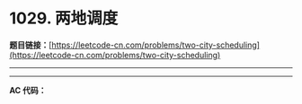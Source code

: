 # 1029. 两地调度

**题目链接：**[https://leetcode-cn.com/problems/two-city-scheduling](https://leetcode-cn.com/problems/two-city-scheduling)

---

<Cards card="leetcode_1029_two-city-scheduling"></Cards>

---

**AC 代码：**

```java

```